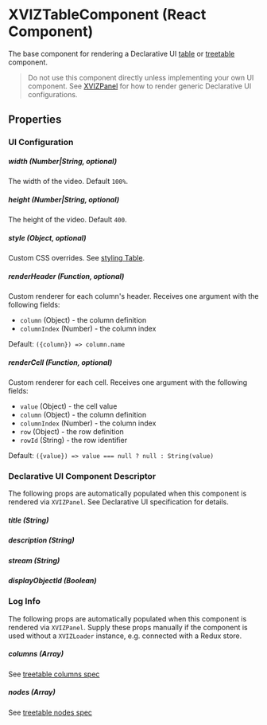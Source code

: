 # XVIZTableComponent (React Component)

The base component for rendering a Declarative UI
[table](https://github.com/uber/xviz/blob/master/docs/declarative-ui/components.md#Table) or
[treetable](https://github.com/uber/xviz/blob/master/docs/declarative-ui/components.md#TreeTable)
component.

> Do not use this component directly unless implementing your own UI component. See
> [XVIZPanel](/docs/api-reference/xviz-panel) for how to render generic Declarative UI
> configurations.

## Properties

### UI Configuration

##### width (Number|String, optional)

The width of the video. Default `100%`.

##### height (Number|String, optional)

The height of the video. Default `400`.

##### style (Object, optional)

Custom CSS overrides. See
[styling Table](https://github.com/uber-web/monochrome/blob/master/src/table/README.md#styling).

##### renderHeader (Function, optional)

Custom renderer for each column's header. Receives one argument with the following fields:

- `column` (Object) - the column definition
- `columnIndex` (Number) - the column index

Default: `({column}) => column.name`

##### renderCell (Function, optional)

Custom renderer for each cell. Receives one argument with the following fields:

- `value` (Object) - the cell value
- `column` (Object) - the column definition
- `columnIndex` (Number) - the column index
- `row` (Object) - the row definition
- `rowId` (String) - the row identifier

Default: `({value}) => value === null ? null : String(value)`

### Declarative UI Component Descriptor

The following props are automatically populated when this component is rendered via `XVIZPanel`. See
Declarative UI specification for details.

##### title (String)

##### description (String)

##### stream (String)

##### displayObjectId (Boolean)

### Log Info

The following props are automatically populated when this component is rendered via `XVIZPanel`.
Supply these props manually if the component is used without a `XVIZLoader` instance, e.g. connected
with a Redux store.

##### columns (Array)

See
[treetable columns spec](https://github.com/uber/xviz/blob/master/docs/protocol-schema/ui-primitives.md#treetable-columns)

##### nodes (Array)

See
[treetable nodes spec](https://github.com/uber/xviz/blob/master/docs/protocol-schema/ui-primitives.md#treetable-nodes-rows)
